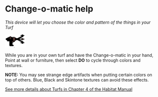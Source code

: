 # Change-o-matic help

*This device will let you choose the color and pattern of the things in your Turf*

![](https://raw.githubusercontent.com/frandallfarmer/neohabitat-doc/master/docs/images/chango.png "Change-o-matic")

While you are in your own turf and have the Change-o-matic in your hand, Point at wall or furniture, then select **DO** to cycle through colors and textures.

**NOTE:** You may see strange edge artifacts when putting certain colors on top of others. Blue, Black and Skintone textures can avoid these effects.

[See more details about Turfs in Chapter 4 of the Habitat Manual](https://frandallfarmer.github.io/neohabitat-doc/docs//Avatar%20Handbook.html#CHAP4)